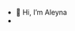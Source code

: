 - 👋 Hi, I’m Aleyna 
- 


<!---
aleynatan1283/aleynatan1283 is a ✨ special ✨ repository because its `README.md` (this file) appears on your GitHub profile.
You can click the Preview link to take a look at your changes.
--->
